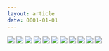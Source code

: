 ```yaml
---
layout: article
date: 0001-01-01
---
```


![](https://cdn.lewd.host/ScCzgcyf.png)
![](https://cdn.lewd.host/pb7Z7Egr.png)
![](https://cdn.lewd.host/nn4Ekncp.jpg)
![](https://cdn.lewd.host/SCxLR3NV.jpg)
![](https://cdn.lewd.host/UhKbXG40.jpg)
![](https://cdn.lewd.host/JWxWC8Nh.jpg)
![](https://cdn.lewd.host/zDJyBdTW.jpg)
![](https://cdn.lewd.host/jLnWZQZZ.jpg)
![](https://cdn.lewd.host/9tamKvbg.jpg)
![](https://cdn.lewd.host/WfN4kBHQ.jpg)
![](https://cdn.lewd.host/W3htueZ8.jpg)